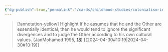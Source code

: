 ```yaml
---
{"dg-publish":true,"permalink":"/cards/childhood-studies/colonialism-in-terms-of-identity/","created":"2024-04-30T10:33:50.285+08:00","updated":"2024-07-31T16:21:39.969+08:00"}
---
```


> [!annotation-yellow] Highlight
>If he assumes that he and the Other are essentially identical,
then he would tend to ignore the significant divergences and to judge the Other according to his own cultural values. (JanMohamed 1995, [18](zotero://open-pdf/library/items/AP4X9TIW?page=1&annotation=WYKLTJY5))
> [[2024-04-30#10:19\|2024-04-30#10:19]]

